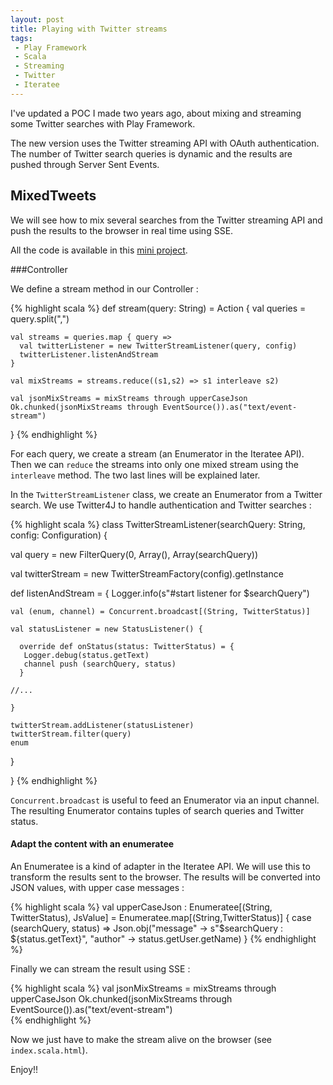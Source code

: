```yaml
---
layout: post
title: Playing with Twitter streams
tags:
 - Play Framework
 - Scala
 - Streaming
 - Twitter
 - Iteratee
---
```



I've updated a POC I made two years ago, about mixing and streaming some Twitter searches with Play Framework.

The new version uses the Twitter streaming API with OAuth authentication. The number of Twitter search queries is dynamic and the results are pushed through Server Sent Events.

## MixedTweets

We will see how to mix several searches from the Twitter streaming API and push the results to the browser in real time using SSE.

All the code is available in this [mini project](https://github.com/loicdescotte/MixedTweets-2014).


###Controller

We define a stream method in our Controller :

{% highlight scala %}
def stream(query: String) = Action {
    val queries = query.split(",")

    val streams = queries.map { query => 
      val twitterListener = new TwitterStreamListener(query, config)
      twitterListener.listenAndStream
    }

    val mixStreams = streams.reduce((s1,s2) => s1 interleave s2)

    val jsonMixStreams = mixStreams through upperCaseJson
    Ok.chunked(jsonMixStreams through EventSource()).as("text/event-stream")  
} 
{% endhighlight %}

For each query, we create a stream (an Enumerator in the Iteratee API). Then we can `reduce` the streams into only one mixed stream using the `interleave` method.
The two last lines will be explained later.

In the `TwitterStreamListener` class, we create an Enumerator from a Twitter search. We use Twitter4J to handle authentication and Twitter searches : 

{% highlight scala %}
class TwitterStreamListener(searchQuery: String, config: Configuration) {
 
  val query = new FilterQuery(0, Array(), Array(searchQuery))
 
  val twitterStream = new TwitterStreamFactory(config).getInstance
 
  def listenAndStream = {
    Logger.info(s"#start listener for $searchQuery")
 
    val (enum, channel) = Concurrent.broadcast[(String, TwitterStatus)]
 
    val statusListener = new StatusListener() {
 
      override def onStatus(status: TwitterStatus) = {      
       Logger.debug(status.getText)  
       channel push (searchQuery, status)
      }

    //...
 
    }
 
    twitterStream.addListener(statusListener)
    twitterStream.filter(query)
    enum
  }
 
}
{% endhighlight %}

`Concurrent.broadcast` is useful to feed an Enumerator via an input channel. The resulting Enumerator contains tuples of search queries and Twitter status.

#### Adapt the content with an enumeratee

An Enumeratee is a kind of adapter in the Iteratee API. We will use this to transform the results sent to the browser.
The results will be converted into JSON values, with upper case messages :

{% highlight scala %}
val upperCaseJson : Enumeratee[(String, TwitterStatus), JsValue] = Enumeratee.map[(String,TwitterStatus)] { case (searchQuery, status) =>
  Json.obj("message" -> s"$searchQuery : ${status.getText}", "author" -> status.getUser.getName)
}
{% endhighlight %}

Finally we can stream the result using SSE :

{% highlight scala %}
val jsonMixStreams = mixStreams through upperCaseJson
Ok.chunked(jsonMixStreams through EventSource()).as("text/event-stream")  
{% endhighlight %}


Now we just have to make the stream alive on the browser (see `index.scala.html`).

Enjoy!!
